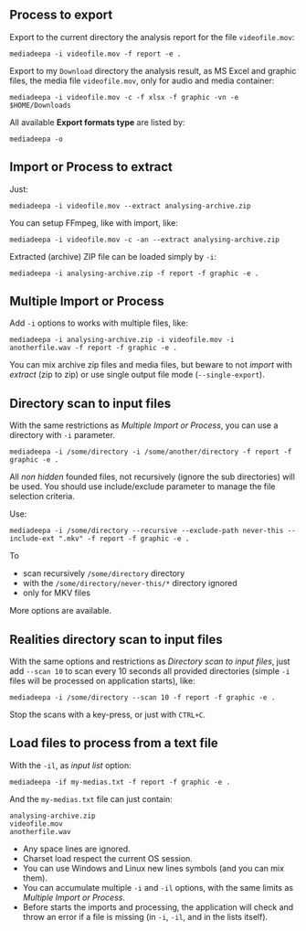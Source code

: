 ## Process to export

Export to the current directory the analysis report for the file `videofile.mov`:

```
mediadeepa -i videofile.mov -f report -e .
```

Export to my `Download` directory the analysis result, as MS Excel and graphic files, the media file `videofile.mov`, only for audio and media container:

```
mediadeepa -i videofile.mov -c -f xlsx -f graphic -vn -e $HOME/Downloads
```

All available **Export formats type** are listed by:

```
mediadeepa -o
```

## Import or Process to extract

Just:

```
mediadeepa -i videofile.mov --extract analysing-archive.zip
```

You can setup FFmpeg, like with import, like:

```
mediadeepa -i videofile.mov -c -an --extract analysing-archive.zip
```

Extracted (archive) ZIP file can be loaded simply by `-i`:

```
mediadeepa -i analysing-archive.zip -f report -f graphic -e .
```

## Multiple Import or Process

Add `-i` options to works with multiple files, like:

```
mediadeepa -i analysing-archive.zip -i videofile.mov -i anotherfile.wav -f report -f graphic -e .
```

You can mix archive zip files and media files, but beware to not *import* with *extract* (zip to zip) or use single output file mode (`--single-export`).

## Directory scan to input files

With the same restrictions as _Multiple Import or Process_, you can use a directory with `-i` parameter.

```
mediadeepa -i /some/directory -i /some/another/directory -f report -f graphic -e .
```

All _non hidden_ founded files, not recursively (ignore the sub directories) will be used. You should use include/exclude parameter to manage the file selection criteria.

Use:

```
mediadeepa -i /some/directory --recursive --exclude-path never-this --include-ext ".mkv" -f report -f graphic -e .
```

To

 - scan recursively `/some/directory` directory
 - with the `/some/directory/never-this/*` directory ignored
 - only for MKV files

More options are available.

## Realities directory scan to input files

With the same options and restrictions as _Directory scan to input files_, just add `--scan 10` to scan every 10 seconds all provided directories (simple `-i` files will be processed on application starts), like:

```
mediadeepa -i /some/directory --scan 10 -f report -f graphic -e .
```

Stop the scans with a key-press, or just with `CTRL+C`.

## Load files to process from a text file

With the `-il`, as *input list* option:

```
mediadeepa -if my-medias.txt -f report -f graphic -e .
```

And the `my-medias.txt` file can just contain:

```
analysing-archive.zip
videofile.mov
anotherfile.wav
```

 * Any space lines are ignored.
 * Charset load respect the current OS session.
 * You can use Windows and Linux new lines symbols (and you can mix them).
 * You can accumulate multiple `-i` and `-il` options, with the same limits as *Multiple Import or Process*.
 * Before starts the imports and processing, the application will check and throw an error if a file is missing (in `-i`, `-il`, and in the lists itself).
